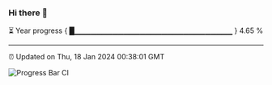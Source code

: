 ### Hi there 👋

⏳ Year progress { █▁▁▁▁▁▁▁▁▁▁▁▁▁▁▁▁▁▁▁▁▁▁▁▁▁▁▁▁▁ } 4.65 %

---

⏰ Updated on Thu, 18 Jan 2024 00:38:01 GMT

![Progress Bar CI](https://github.com/Shyam-Makwana/GitHub-Actions-Demo/workflows/Progress%20Bar%20CI/badge.svg)
